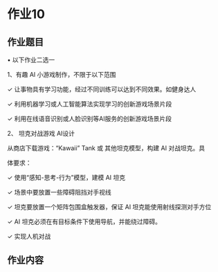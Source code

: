 # 作业10

## 作业题目

• 以下作业二选一

1、有趣 AI 小游戏制作，不限于以下范围

✓ 让事物具有学习功能，经过不同训练可以达到不同效果。如健身达人

✓ 利用机器学习或人工智能算法实现学习的创新游戏场景片段

✓ 利用在线语音识别或人脸识别等AI服务的创新游戏场景片段

 

2、 坦克对战游戏 AI设计

从商店下载游戏：“Kawaii” Tank 或 其他坦克模型，构建 AI 对战坦克。具

体要求：

✓ 使用“感知-思考-行为”模型，建模 AI 坦克

✓ 场景中要放置一些障碍阻挡对手视线

✓ 坦克要放置一个矩阵包围盒触发器，保证 AI 坦克能使用射线探测对手方位

✓ AI 坦克必须在有目标条件下使用导航，并能绕过障碍。

✓ 实现人机对战



## 作业内容

